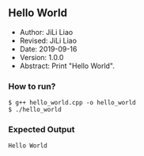 ## Hello World

- Author: JiLi Liao
- Revised: JiLi Liao
- Date: 2019-09-16
- Version: 1.0.0
- Abstract:  Print "Hello World".

### How to run?
```shell
$ g++ hello_world.cpp -o hello_world
$ ./hello_world
```

### Expected Output
```
Hello World
```
